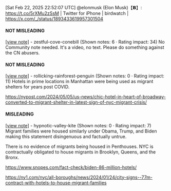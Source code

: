 [Sat Feb 22, 2025 22:52:07 UTC] @elonmusk (Elon Musk)【𝗕】: https://t.co/5rXMu2zSsM | Twitter for iPhone | birdwatch | https://x.com/_/status/1893433619957301504

#### NOT MISLEADING

[[view note]](https://x.com/i/birdwatch/n/1893451629329846525) - zestful-cove-conebill (Shown notes: 6 · Rating impact: 34)
No Community note needed. It's a video, no text. Please do something against the CN abusers.

#### NOT MISLEADING

[[view note]](https://x.com/i/birdwatch/n/1893437871169982681) - rollicking-rainforest-penguin (Shown notes: 0 · Rating impact: 11)
Hotels in prime locations in Manhattan were being used as migrant shelters for years post COVID. 

https://nypost.com/2024/05/05/us-news/chic-hotel-in-heart-of-broadway-converted-to-migrant-shelter-in-latest-sign-of-nyc-migrant-crisis/

#### MISLEADING

[[view note]](https://x.com/i/birdwatch/n/1893436118768709884) - hypnotic-valley-kite (Shown notes: 0 · Rating impact: 7)
Migrant families were housed similarly under Obama, Trump, and Biden making this statement disingenuous and factually untrue.

There is no evidence of migrants being housed in Penthouses. NYC is contractually obligated to house migrants in Brooklyn, Queens, and the Bronx.

https://www.snopes.com/fact-check/biden-86-million-hotels/

https://ny1.com/nyc/all-boroughs/news/2024/01/24/city-signs--77m-contract-with-hotels-to-house-migrant-families
